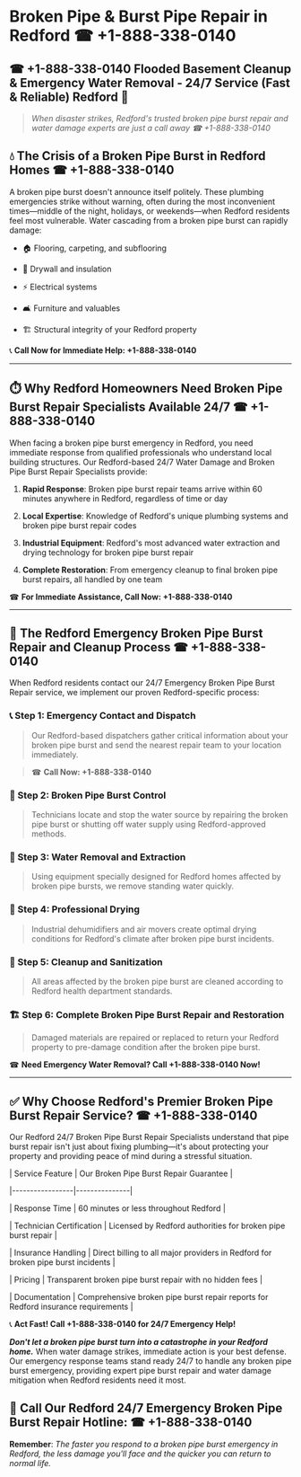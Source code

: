 # Broken Pipe & Burst Pipe Repair in Redford ☎ +1-888-338-0140  
## ☎ +1-888-338-0140 Flooded Basement Cleanup & Emergency Water Removal - 24/7 Service (Fast & Reliable) Redford 🚨  

> *When disaster strikes, Redford's trusted broken pipe burst repair and water damage experts are just a call away ☎ +1-888-338-0140*  

## 💧 The Crisis of a Broken Pipe Burst in Redford Homes ☎ +1-888-338-0140  

A broken pipe burst doesn't announce itself politely. These plumbing emergencies strike without warning, often during the most inconvenient times—middle of the night, holidays, or weekends—when Redford residents feel most vulnerable. Water cascading from a broken pipe burst can rapidly damage:  

* 🏠 Flooring, carpeting, and subflooring  
* 🧱 Drywall and insulation  
* ⚡ Electrical systems  
* 🛋️ Furniture and valuables  
* 🏗️ Structural integrity of your Redford property  

📞 **Call Now for Immediate Help: +1-888-338-0140**  

---  

## ⏱️ Why Redford Homeowners Need Broken Pipe Burst Repair Specialists Available 24/7 ☎ +1-888-338-0140  

When facing a broken pipe burst emergency in Redford, you need immediate response from qualified professionals who understand local building structures. Our Redford-based 24/7 Water Damage and Broken Pipe Burst Repair Specialists provide:  

1. **Rapid Response**: Broken pipe burst repair teams arrive within 60 minutes anywhere in Redford, regardless of time or day  
2. **Local Expertise**: Knowledge of Redford's unique plumbing systems and broken pipe burst repair codes  
3. **Industrial Equipment**: Redford's most advanced water extraction and drying technology for broken pipe burst repair  
4. **Complete Restoration**: From emergency cleanup to final broken pipe burst repairs, all handled by one team  

☎ **For Immediate Assistance, Call Now: +1-888-338-0140**  

---  

## 🔧 The Redford Emergency Broken Pipe Burst Repair and Cleanup Process ☎ +1-888-338-0140  

When Redford residents contact our 24/7 Emergency Broken Pipe Burst Repair service, we implement our proven Redford-specific process:  

### 📞 Step 1: Emergency Contact and Dispatch  
> Our Redford-based dispatchers gather critical information about your broken pipe burst and send the nearest repair team to your location immediately.  
> ☎ **Call Now: +1-888-338-0140**  

### 🚿 Step 2: Broken Pipe Burst Control  
> Technicians locate and stop the water source by repairing the broken pipe burst or shutting off water supply using Redford-approved methods.  

### 🌊 Step 3: Water Removal and Extraction  
> Using equipment specially designed for Redford homes affected by broken pipe bursts, we remove standing water quickly.  

### 💨 Step 4: Professional Drying  
> Industrial dehumidifiers and air movers create optimal drying conditions for Redford's climate after broken pipe burst incidents.  

### 🧼 Step 5: Cleanup and Sanitization  
> All areas affected by the broken pipe burst are cleaned according to Redford health department standards.  

### 🏗️ Step 6: Complete Broken Pipe Burst Repair and Restoration  
> Damaged materials are repaired or replaced to return your Redford property to pre-damage condition after the broken pipe burst.  

☎ **Need Emergency Water Removal? Call +1-888-338-0140 Now!**  

---  

## ✅ Why Choose Redford's Premier Broken Pipe Burst Repair Service? ☎ +1-888-338-0140  

Our Redford 24/7 Broken Pipe Burst Repair Specialists understand that pipe burst repair isn't just about fixing plumbing—it's about protecting your property and providing peace of mind during a stressful situation.  

| Service Feature | Our Broken Pipe Burst Repair Guarantee |  
|-----------------|---------------|  
| Response Time | 60 minutes or less throughout Redford |  
| Technician Certification | Licensed by Redford authorities for broken pipe burst repair |  
| Insurance Handling | Direct billing to all major providers in Redford for broken pipe burst incidents |  
| Pricing | Transparent broken pipe burst repair with no hidden fees |  
| Documentation | Comprehensive broken pipe burst repair reports for Redford insurance requirements |  

📞 **Act Fast! Call +1-888-338-0140 for 24/7 Emergency Help!**  

***Don't let a broken pipe burst turn into a catastrophe in your Redford home.*** When water damage strikes, immediate action is your best defense. Our emergency response teams stand ready 24/7 to handle any broken pipe burst emergency, providing expert pipe burst repair and water damage mitigation when Redford residents need it most.  

## 📱 Call Our Redford 24/7 Emergency Broken Pipe Burst Repair Hotline: ☎ +1-888-338-0140  

**Remember**: *The faster you respond to a broken pipe burst emergency in Redford, the less damage you'll face and the quicker you can return to normal life.*